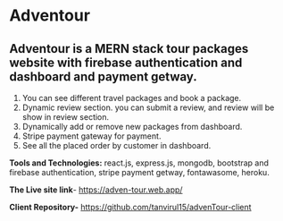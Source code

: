 # Adventour
## Adventour is a MERN stack tour packages website with firebase authentication and dashboard and payment getway.
1. You can see different travel packages and book a package.
2. Dynamic review section. you can submit a review, and review will be show in review section.
3. Dynamically add or remove new packages from dashboard.
4. Stripe payment gateway for payment. 
5. See all the placed order by customer in dashboard.

**Tools and Technologies:** react.js, express.js, mongodb, bootstrap and firebase authentication, 
stripe payment getway, fontawasome, heroku.

**The Live site link**- https://adven-tour.web.app/

**Client Repository-** https://github.com/tanvirul15/advenTour-client

